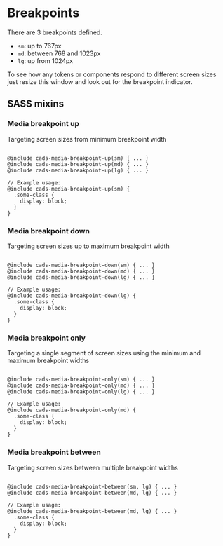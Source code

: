 # Breakpoints

There are 3 breakpoints defined.

-   `sm`: up to 767px
-   `md`: between 768 and 1023px
-   `lg`: up from 1024px

To see how any tokens or components respond to different screen sizes just resize this window and look out for the breakpoint indicator.

## SASS mixins

### Media breakpoint up

Targeting screen sizes from minimum breakpoint width

<pre class="html"><code>
@include cads-media-breakpoint-up(sm) { ... }
@include cads-media-breakpoint-up(md) { ... }
@include cads-media-breakpoint-up(lg) { ... }

// Example usage:
@include cads-media-breakpoint-up(sm) {
  .some-class {
    display: block;
  }
}
</code></pre>

### Media breakpoint down

Targeting screen sizes up to maximum breakpoint width

<pre class="html"><code>
@include cads-media-breakpoint-down(sm) { ... }
@include cads-media-breakpoint-down(md) { ... }
@include cads-media-breakpoint-down(lg) { ... }

// Example usage:
@include cads-media-breakpoint-down(lg) {
  .some-class {
    display: block;
  }
}
</code></pre>

### Media breakpoint only

Targeting a single segment of screen sizes using the minimum and maximum breakpoint widths

<pre class="html"><code>
@include cads-media-breakpoint-only(sm) { ... }
@include cads-media-breakpoint-only(md) { ... }
@include cads-media-breakpoint-only(lg) { ... }

// Example usage:
@include cads-media-breakpoint-only(md) {
  .some-class {
    display: block;
  }
}
</code></pre>

### Media breakpoint between

Targeting screen sizes between multiple breakpoint widths

<pre class="html"><code>
@include cads-media-breakpoint-between(sm, lg) { ... }
@include cads-media-breakpoint-between(md, lg) { ... }

// Example usage:
@include cads-media-breakpoint-between(md, lg) { ... }
  .some-class {
    display: block;
  }
}
</code></pre>

